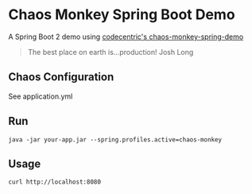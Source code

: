 # Chaos Monkey Spring Boot Demo

A Spring Boot 2 demo using [codecentric's chaos-monkey-spring-demo](https://github.com/codecentric/chaos-monkey-spring-boot)

> The best place on earth is…production!
Josh Long

## Chaos Configuration

See application.yml

## Run

    java -jar your-app.jar --spring.profiles.active=chaos-monkey

## Usage

    curl http://localhost:8080